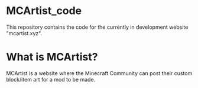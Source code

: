 # MCArtist_code

This repository contains the code for the currently in development website "mcartist.xyz".

# What is MCArtist?

MCArtist is a website where the Minecraft Community can post their custom block/item art for a mod to be made.

